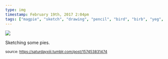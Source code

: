 ```yaml
---
type: img
timestamp: February 19th, 2017 2:04pm
tags: ["magpie", "sketch", "drawing", "pencil", "bird", "birb", "yeg", "art"]
---
```

<img src="https://saturdayxiii.github.io/media/157453831474.jpg"/>

Sketching some pies.
 
      
      
  
<small>source: https://saturdayxiii.tumblr.com/post/157453831474</small>